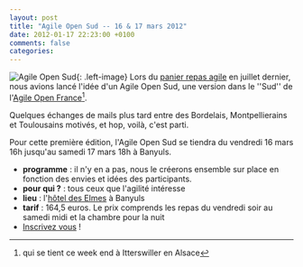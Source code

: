 ```yaml
---
layout: post
title: "Agile Open Sud -- 16 & 17 mars 2012"
date: 2012-01-17 22:23:00 +0100
comments: false
categories: 
---
```

![Agile Open Sud](https://blog-img.crafting-labs.fr/logo/.aos_2012_s.jpg){: .left-image}
 Lors du [panier repas agile](/?post/2011/07/17/15-juillet-2011-panier-repas-agile) en juillet dernier, nous avions lancé l'idée d'un Agile Open Sud, une version dans le ''Sud'' de l'[Agile Open France](http://www.amiando.com/aof12.html)[^1].

Quelques échanges de mails plus tard entre des Bordelais, Montpellierains et Toulousains motivés, et hop, voilà, c'est parti.

Pour cette première édition, l'Agile Open Sud se tiendra du vendredi 16 mars 16h jusqu'au samedi 17 mars 18h à Banyuls.  

* __programme__ : il n'y en a pas, nous le créerons ensemble sur place en fonction des envies et idées des participants.
* __pour qui ?__ : tous ceux que l'agilité intéresse
* __lieu__ : l'[hôtel des Elmes](http://hotel-des-elmes.com/) à Banyuls
* __tarif__ : 164,5 euros. Le prix comprends les repas du vendredi soir au samedi midi et la chambre pour la nuit
* [Inscrivez vous](https://ticketlib.com/agileopensud) !


[^1]: qui se tient ce week end à Itterswiller en Alsace
